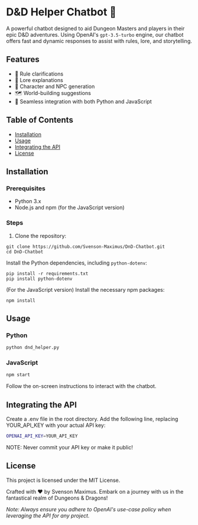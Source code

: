 # D&D Helper Chatbot 🐉

A powerful chatbot designed to aid Dungeon Masters and players in their epic D&D adventures. Using OpenAI's `gpt-3.5-turbo` engine, our chatbot offers fast and dynamic responses to assist with rules, lore, and storytelling.

## Features

- 🎲 Rule clarifications
- 📖 Lore explanations
- 🧙 Character and NPC generation
- 🗺️ World-building suggestions
- 🤖 Seamless integration with both Python and JavaScript

## Table of Contents

- [Installation](#installation)
- [Usage](#usage)
- [Integrating the API](#integrating-the-api)
- [License](#license)

## Installation

### Prerequisites

- Python 3.x
- Node.js and npm (for the JavaScript version)

### Steps

1. Clone the repository:
```
git clone https://github.com/Svenson-Maximus/DnD-Chatbot.git
cd DnD-Chatbot
```

Install the Python dependencies, including `python-dotenv`:
```
pip install -r requirements.txt
pip install python-dotenv
```

(For the JavaScript version) Install the necessary npm packages:
```
npm install
```

    
## Usage
### Python
```bash
python dnd_helper.py
```
    
### JavaScript
```bash
npm start
```
    
Follow the on-screen instructions to interact with the chatbot.

## Integrating the API
Create a .env file in the root directory.
Add the following line, replacing YOUR_API_KEY with your actual API key:
```bash
OPENAI_API_KEY=YOUR_API_KEY
```
NOTE: Never commit your API key or make it public!



## License
This project is licensed under the MIT License. 

Crafted with ❤️ by Svenson Maximus. Embark on a journey with us in the fantastical realm of Dungeons & Dragons!

*Note: Always ensure you adhere to OpenAI's use-case policy when leveraging the API for any project.*
